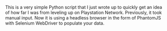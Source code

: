 This is a very simple Python script that I just wrote up to quickly get an idea of how far I was from leveling up on Playstation Network. Previously, it took manual input. Now it is using a headless browser in the form of PhantomJS with Selenium WebDriver to populate your data.